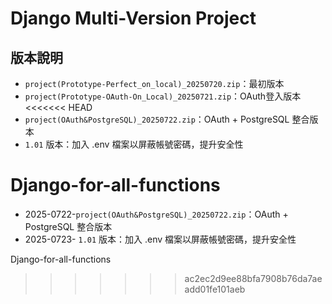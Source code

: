 # Django Multi-Version Project

## 版本說明

- `project(Prototype-Perfect_on_local)_20250720.zip`：最初版本
- `project(Prototype-OAuth-On_Local)_20250721.zip`：OAuth登入版本
<<<<<<< HEAD
- `project(OAuth&PostgreSQL)_20250722.zip`：OAuth + PostgreSQL 整合版本
- `1.01` 版本：加入 .env 檔案以屏蔽帳號密碼，提升安全性

Django-for-all-functions
=======
- 2025-0722-`project(OAuth&PostgreSQL)_20250722.zip`：OAuth + PostgreSQL 整合版本
- 2025-0723- `1.01` 版本：加入 .env 檔案以屏蔽帳號密碼，提升安全性

Django-for-all-functions
>>>>>>> ac2ec2d9ee88bfa7908b76da7aeadd01fe101aeb
